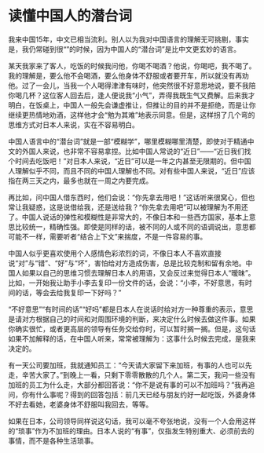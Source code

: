 # 读懂中国人的潜台词

我来中国15年，中文已相当流利。别人以为我对中国语言的理解无可挑剔，事实是，我仍常碰到很“”的时候，因为中国人的“潜台词”是比中文更玄妙的语言。 

某天我家来了客人，吃饭的时候我问他，你喝不喝酒？他说，你喝吧，我不喝了。我的理解是，要么他不会喝酒，要么他身体不舒服或者要开车，所以就没有再劝他。过了一会儿，当我一个人喝得津津有味时，他突然很不好意思地说，要不我陪你喝几杯？这位客人回去后，逢人便说我“小气”，弄得我既生气又费解。后来我才明白，在饭桌上，中国人一般先会谦虚推让，但推让的目的并不是拒绝，而是让你继续更热情地劝酒，这样他才会“勉为其难”地表示同意。但是，这样拐了几个弯的思维方式对日本人来说，实在不容易明白。 

中国人语言中的“潜台词”就是一部“模糊学”，哪里模糊哪里清楚，即使对于精通中文的外国人来说，也非常不容易拿捏。比如中国人常说的“近日”——“近日我们找个时间去吃饭吧！”对日本人来说，“近日”可以是一年之内甚至无限期的。但中国人理解似乎不同，而且不同的中国人理解也不同。对有些中国人来说，“近日”应该指在两三天之内，最多也就在一周之内要完成。 

再比如，问中国人借东西时，他们会说：“你先拿去用吧！”这话听来很窝心，但也常让我疑惑，这是说借给我，还是送给我？“你先拿去用吧”可以被理解为不用还了。中国人说话的弹性和模糊性是非常大的，不像日本和一些西方国家，基本上意思比较统一，精确性强。即使是同样的话，被不同的人或不同的语调说出，意思都可能不一样，需要听者“结合上下文”来揣度，不是一件容易的事。 

中国人似乎更喜欢使用个人感情色彩浓烈的词，不像日本人不喜欢直接说“对”与“错”、“好”与“坏”，害怕给对方造成伤害，总是比较克制和留有余地。中国人如果以自己的思维习惯去理解日本人的用语，又会反过来觉得日本人“暧昧”。比如，一开始我让助手小李去复印一份文件的话，会说：“小李，不好意思，有时间的话，等会去给我复印一下好吗？” 

“不好意思”“有时间的话”“好吗”都是日本人在说话时给对方一种尊重的表示，意思是请对方根据自己的时间和对周围环境的判断，来决定什么时候去做这件事。如果你确实很忙，或者更高层的领导有任务交给你时，可以暂时搁一搁。但是，这句话如果不加解释的话，在中国人听来，常常被理解为：这事什么时候去完成，是我来决定的。 

有一天公司要加班，我就通知员工：“今天请大家留下来加班，有事的人也可以先走，辛苦大家了。”到晚上一看，只剩下零零散散的几个人。第二天，我问一些没有加班的员工为什么走，大部分都回答说：“你不是说有事的可以不加班吗？”我再追问，你有什么事呢？得到的回答包括：前几天已经与朋友约好一起吃饭，外婆身体不好去看她，老婆身体不舒服叫我回去，等等。 

如果在日本，公司领导同样说这句话，我可以毫不夸张地说，没有一个人会用这样的“琐事”作为不加班的理由。日本人说的“有事”，仅指发生特别重大、必须前去的事情，而不是各种生活琐事。